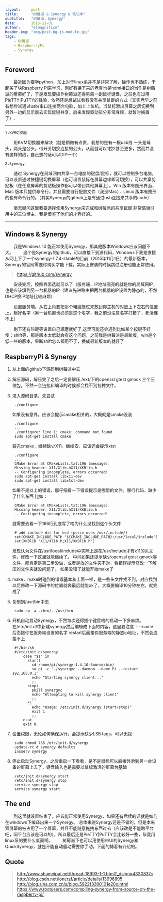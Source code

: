 ```yaml
---
layout:     post
title:      "树莓派 & Synergy & 笔记本"
subtitle:   "树莓派，Synergy"
date:       2015-11-01
author:     "elmagnifico"
header-img: "img/post-bg-js-module.jpg"
tags:
    - 树莓派
    - RaspberrryPi
    - Synergy
---
```



## Foreword
&emsp;&emsp;最近因为要学python，加上对于linux系并不是非常了解，操作也不熟练，干脆买了块Raspberry Pi来学习，刚好有换下来的老屏也是hdmi接口的当作是树莓派的屏幕好了，于是发现要操作树莓派还得另需一副鼠标键盘，之前也有过用PieTTY|PuTTY的经验，依然还是想试试看有没有共享鼠键的方式（其实老早之前有想尝试通过usb/串口连接两台电脑，加上上位机，当鼠标滑出屏幕之后切换到另外一边的显示器去实现鼠键共享，后来发现驱动部分非常麻烦，就暂时搁置了）.

----------

	1.KVM切换器

&emsp;&emsp;用KVM切换器来解决（就是稍微有点贵，我想的是有一根usb线 一头是母头，两头是公头，带开关切换连接的公头，从而就可以1控2甚至更多，然而并没有这样的线，自己想的话可以DIY一个）

	2.Synergy

&emsp;&emsp;通过 Synergy在局域网内共享一台电脑的键盘/鼠标，就可以控制多台电脑，可以设置通过快捷键切换屏幕（也可设置鼠标在屏幕边缘即可切换），可以共享剪贴板（在任意屏幕的剪贴板操作都可以带到其他屏幕上）。Win 版本有图形界面，Mac 版本只提供命令行，并且需要自行配置文件（我没Mac），Linux 版本有图形的也有命令行的。（其实Synergy的github上是有通过usb连接来共享的code）

&emsp;&emsp;毫无疑问这里我要选择使用Synergy来完成和树莓派的共享鼠键.非常感谢引用中的三位博主，我是借鉴了他们的才弄好的。


---
## Windows & Synergy
&emsp;&emsp;我是Windows 10 能正常使用Synergy，那其他版本Windows应该问题不大。
&emsp;&emsp;这个是Synergy的github，可以直接下到源代码，Windows下我是直接从网上下了一个synergy-1.7.4-stable的目前（2015年11月1日）的最新版本，Synergy的官网需要你购买才能下载，实际上安装的时候跳过注册也能正常使用。

> https://github.com/synergy

&emsp;&emsp;安装完后，按照界面选就可以了（服务端，IP地址高亮的就是你的局域网IP，也是应该填到另一台机器的IP（建议先进路由把两台机器的IP设置为静态的，不然DHCP换IP地址比较麻烦）

&emsp;&emsp;设置服务端，从右上角要把那个电脑拖过来放到你主机的对应上下左右的位置上，起好名字（另一台机器也必须是这个名字，我之前没注意名字打错了，死活连不上）

&emsp;&emsp;剩下还有热键等设置自己琢磨就好了,这里可能还会遇到比如某个按键不好使：shift等，那是版本太低就会有这个问题，之前我是树莓派是最新版，win是个低一些的版本，果断shift怎么都用不了，换成最新版本的就好了

## RaspberryPi & Synergy

1. 从上面的github下源码到树莓派中去

2. 解压源码，解压完了之后一定要解压./ext/下的openssl gtest gmock 三个压缩包，不然一会链接和编译的时候都会找不到各种文件。

3. 进入源码目录，先尝试

		
		./configure
		

   如果没有意外，应该会提示cmake相关的，大概就是cmake没装

		
		./configure
		...
		./configure: line 1: cmake: command not found
		sudo apt-get install cmake
		

   装完cmake，继续缺少X11，继续安，应该还会提示xtst

		
		./configure
		...
		CMake Error at CMakeLists.txt:196 (message):
		Missing header: X11/Xlib.hX11/XKBlib.h
		-- Configuring incomplete, errors occurred!
		sudo apt-get install libx11-dev
		sudo apt-get install libxtst-dev
		
 
   如果不是以上的错误，那仔细看一下错误提示是哪里的文件，哪行代码，缺少了什么东西
   比如：
	 
		
		CMake Error at CMakeLists.txt:196 (message):
		Missing header: X11/Xlib.hX11/XKBlib.h
		-- Configuring incomplete, errors occurred!
		
	 
   就需要去看一下196行到底写了啥为什么没找到这个头文件
	 
		
		# add include dir for bsd (posix uses /usr/include/)
		set(CMAKE_INCLUDE_PATH "${CMAKE_INCLUDE_PATH}:/usr/local/include")
		set(XKBlib "X11/Xlib.h;X11/XKBlib.h")
		
	 
   发现认为文件在/usr/local/include中实际上是在/usr/include才有x11的头文件，修改一下这里就能继续了。
   中间如果还提示缺少openssl gtest gmock等文件，那肯定是第二步没做，或者是放的文件夹不对，看错误提示修改一下解压的文件夹就没问题了。
   如果没错了就能开始make了

4. make，make时碰到的错误基本和上面一样，是一些头文件找不到，对应找到以后修改一下源码中的位置就奔最后就能ok了，大概要编译10分钟左右，就完成了


5. 复制到/usr/bin中去
		
		
		sudo cp -a ./bin/. /usr/bin
		

6. 开机自动启动Synergy，不然每次还得插个键盘啥的启动一下多麻烦。在/etc/init.d/中新建synergy然后编辑成下面的内容，这里要注意！--name 后面接你在服务端设置的名字 restart后面接你服务端的静态ip地址，不然会连接不上
	 

		#!/bin/sh
		#/etc/init.d/synergy
			case "$1" in
			  start)
			    cd /home/pi/synergy-1.4.10-Source/bin/
			    su pi -c './synergyc --daemon --name Pi --restart 192.168.0.1'
			    echo "Starting synergy client..."
			    ;;
			  stop)
			    pkill synergyc
			    echo "Attempting to kill synergy client"
			    ;;
			  *)
			    echo "Usage: /etc/init.d/synergy (start/stop)"
			    exit 1
			    ;;
			esac
			exit 0


7. 设置权限，无论如何确保运行，会提示缺少LSB tags，可以无视
 

		sudo chmod 755 /etc/init.d/synergy
		update-rc.d synergy defaults
		insserv synergy


8. 停止启动Synergy，之后重启一下看看，是不是鼠标可以直接外滑到另一台设备的屏幕上去了，键盘输入也是需要以鼠标激活的屏幕为基础
 

		/etc/init.d/synergy start
		/etc/init.d/synergy stop
		service synergy stop
		service synergy start


## The end
&emsp;&emsp;到这里就设置结束了，应该能正常使用Synergy，如果还有后续的话就是如何在windows下编译出来一个Synergy。
总体来说Synergy还是不错的，但是本来双屏幕的被占用了一个屏幕，并且不能随意拖拽东西过去（应该改是不能跨平台吧，同平台应该是可以的），所以最后还是PieTTY|PuTTY会比较好一些，毕竟用linux系的要什么桌面啊。
&emsp;&emsp;树莓派下也可以用使用带UI的Synergy和QuickSynergy，就是不能自动启动需要你手动，下面的博客有介绍的。
## Quote

> http://www.shumeipai.net/thread-18993-1-1.html?_dsign=4330837c
> http://blog.csdn.net/lonerzf/article/details/13996895
> http://blog.sina.com.cn/s/blog_5922f3300101e20o.html
> https://www.rootusers.com/compiling-synergy-from-source-on-the-raspberry-pi/



